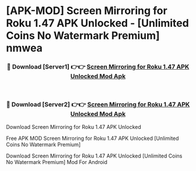 # [APK-MOD] Screen Mirroring for Roku 1.47 APK Unlocked - [Unlimited Coins No Watermark Premium] nmwea



<div align="center">
<h3>🔴 Download [Server1] 👉👉 <a href="https://momento.my/?title=Screen_Mirroring_for_Roku_1.47_APK_Unlocked">Screen Mirroring for Roku 1.47 APK Unlocked Mod Apk</a></h3><br>

<h3>🔴 Download [Server2] 👉👉 <a href="https://momento.my/?title=Screen_Mirroring_for_Roku_1.47_APK_Unlocked">Screen Mirroring for Roku 1.47 APK Unlocked Mod Apk</a></h3>
</div>



Download Screen Mirroring for Roku 1.47 APK Unlocked 

Free APK MOD Screen Mirroring for Roku 1.47 APK Unlocked [Unlimited Coins No Watermark Premium]

Download Screen Mirroring for Roku 1.47 APK Unlocked [Unlimited Coins No Watermark Premium] Mod For Android
